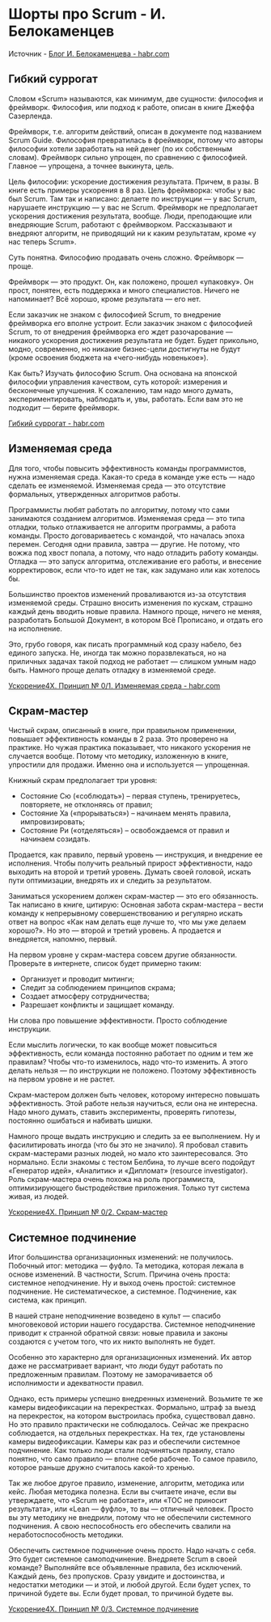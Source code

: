 # Шорты про Scrum - И. Белокаменцев

Источник - [Блог И. Белокаменцева - habr.com](https://habr.com/ru/post/475754/)

## Гибкий суррогат

Словом «Scrum» называются, как минимум, две сущности: философия и фреймворк. Философия, или подход к работе, описан в книге Джеффа Сазерленда.

Фреймворк, т.е. алгоритм действий, описан в документе под названием Scrum Guide. Философия превратилась в фреймворк, потому что авторы философии хотели заработать на ней денег (по их собственным словам). Фреймворк сильно упрощен, по сравнению с философией. Главное — упрощена, а точнее выкинута, цель.

Цель философии: ускорение достижения результата. Причем, в разы. В книге есть примеры ускорения в 8 раз. Цель фреймворка: чтобы у вас был Scrum. Там так и написано: делаете по инструкции — у вас Scrum, нарушаете инструкцию — у вас не Scrum. Фреймворк не предполагает ускорения достижения результата, вообще. Люди, преподающие или внедряющие Scrum, работают с фреймворком. Рассказывают и внедряют алгоритм, не приводящий ни к каким результатам, кроме «у нас теперь Scrum».

Суть понятна. Философию продавать очень сложно. Фреймворк — проще.

Фреймворк — это продукт. Он, как положено, прошел «упаковку». Он прост, понятен, есть поддержка и много специалистов. Ничего не напоминает? Всё хорошо, кроме результата — его нет.

Если заказчик не знаком с философией Scrum, то внедрение фреймворка его вполне устроит. Если заказчик знаком с философией Scrum, то от внедрения фреймворка его ждет разочарование — никакого ускорения достижения результата не будет. Будет прикольно, модно, современно, но никакие бизнес-цели достигнуты не будут (кроме освоения бюджета на «чего-нибудь новенькое»).

Как быть? Изучать философию Scrum. Она основана на японской философии управления качеством, суть которой: измерения и бесконечные улучшения. К сожалению, там надо много думать, экспериментировать, наблюдать и, увы, работать. Если вам это не подходит — берите фреймворк.

[Гибкий суррогат - habr.com](habr.com/ru/post/345540)

## Изменяемая среда

Для того, чтобы повысить эффективность команды программистов, нужна изменяемая среда. Какая-то среда в команде уже есть — надо сделать ее изменяемой. Изменяемая среда — это отсутствие формальных, утвержденных алгоритмов работы.

Программисты любят работать по алгоритму, потому что сами занимаются созданием алгоритмов. Изменяемая среда — это типа отладки, только отлаживается не алгоритм программы, а работа команды. Просто договариваетесь с командой, что началась эпоха перемен. Сегодня одни правила, завтра — другие. Не потому, что вожжа под хвост попала, а потому, что надо отладить работу команды. Отладка — это запуск алгоритма, отслеживание его работы, и внесение корректировок, если что-то идет не так, как задумано или как хотелось бы.

Большинство проектов изменений проваливаются из-за отсутствия изменяемой среды. Страшно вносить изменения по кускам, страшно каждый день вводить новые правила. Намного проще, ничего не меняя, разработать Большой Документ, в котором Всё Прописано, и отдать его на исполнение.

Это, грубо говоря, как писать программный код сразу набело, без единого запуска. Не, иногда так можно поразвлекаться, но на приличных задачах такой подход не работает — слишком умным надо быть. Намного проще делать отладку в изменяемой среде.

[Ускорение4X. Принцип № 0/1. Изменяемая среда - habr.com](habr.com/ru/post/345830)

## Скрам-мастер

Чистый скрам, описанный в книге, при правильном применении, повышает эффективность команды в 2 раза. Это проверено на практике. Но чужая практика показывает, что никакого ускорения не случается вообще. Потому что методику, изложенную в книге, упростили для продажи. Именно она и используется — упрощенная.

Книжный скрам предполагает три уровня:

- Состояние Сю («соблюдать») – первая ступень, тренируетесь, повторяете, не отклоняясь от правил;
- Состояние Ха («прорываться») – начинаем менять правила, импровизировать;
- Состояние Ри («отделяться») – освобождаемся от правил и начинаем созидать.

Продается, как правило, первый уровень — инструкция, и внедрение ее исполнения. Чтобы получить реальный прирост эффективности, надо выходить на второй и третий уровень. Думать своей головой, искать пути оптимизации, внедрять их и следить за результатом.

Заниматься ускорением должен скрам-мастер — это его обязанность. Так написано в книге, цитирую: Основная забота скрам-мастера – вести команду к непрерывному совершенствованию и регулярно искать ответ на вопрос «Как нам делать еще лучше то, что мы уже делаем хорошо?».
Но это — второй и третий уровень. А продается и внедряется, напомню, первый.

На первом уровне у скрам-мастера совсем другие обязанности. Проверьте в интернете, список будет примерно таким:

- Организует и проводит митинги;
- Следит за соблюдением принципов скрама;
- Создает атмосферу сотрудничества;
- Разрешает конфликты и защищает команду.

Ни слова про повышение эффективности. Просто соблюдение инструкции.

Если мыслить логически, то как вообще может повыситься эффективность, если команда постоянно работает по одним и тем же правилам? Чтобы что-то изменилось, надо что-то изменить. А этого делать нельзя — по инструкции не положено. Поэтому эффективность на первом уровне и не растет.

Скрам-мастером должен быть человек, которому интересно повышать эффективность. Этой работе нельзя научиться, если она не интересна. Надо много думать, ставить эксперименты, проверять гипотезы, постоянно ошибаться и набивать шишки.

Намного проще выдать инструкцию и следить за ее выполнением. Ну и фасилитировать иногда (что бы это не значило). Я пробовал ставить скрам-мастерами разных людей, но мало кто заинтересовался. Это нормально. Если знакомы с тестом Белбина, то лучше всего подойдут «Генератор идей», «Аналитик» и «Дипломат» (resource investigator). Роль скрам-мастера очень похожа на роль программиста, оптимизирующего быстродействие приложения. Только тут система живая, из людей.

[Ускорение4X. Принцип № 0/2. Скрам-мастер](habr.com/ru/post/346158)

## Системное подчинение

Итог большинства организационных изменений: не получилось. Побочный итог: методика — фуфло. Та методика, которая лежала в основе изменений. В частности, Scrum. Причина очень проста: системное неподчинение. Ну и выход очень простой: системное подчинение. Не систематическое, а системное. Подчинение, как система, как принцип.

В нашей стране неподчинение возведено в культ — спасибо многовековой истории нашего государства. Системное неподчинение приводит к странной обратной связи: новые правила и законы создаются с учетом того, что их никто выполнять не будет.

Особенно это характерно для организационных изменений. Их автор даже не рассматривает вариант, что люди будут работать по предложенным правилам. Поэтому не заморачивается об исполнимости и адекватности правил.

Однако, есть примеры успешно внедренных изменений. Возьмите те же камеры видеофиксации на перекрестках. Формально, штраф за выезд на перекресток, на котором выстроилась пробка, существовал давно. Но это правило практически не соблюдалось. Сейчас же прекрасно соблюдается, на отдельных перекрестках. На тех, где установлены камеры видеофиксации. Камеры как раз и обеспечили системное подчинение. Как только люди стали подчиняться правилу, стало понятно, что само правило — вполне себе рабочее. То самое правило, которое раньше дружно считалось какой-то хренью.

Так же любое другое правило, изменение, алгоритм, методика или кейс. Любая методика полезна. Если вы считаете иначе, если вы утверждаете, что «Scrum не работает», или «ТОС не приносит результата», или «Lean — фуфло», то вы — отличный человек. Просто вы эту методику не внедрили, потому что не обеспечили системного подчинения. А свою неспособность его обеспечить свалили на неработоспособность методики.

Обеспечить системное подчинение очень просто. Надо начать с себя. Это будет системное самоподчинение. Внедряете Scrum в своей команде? Выполняйте все объявленные правила, без исключений. Каждый день, без пропусков. Сразу увидите и достоинства, и недостатки методики — и этой, и любой другой. Если будет успех, то причиной будете вы. Если будет провал, то причиной будете вы.

[Ускорение4X. Принцип № 0/3. Системное подчинение](habr.com/ru/post/346712)

